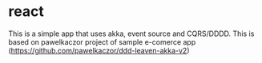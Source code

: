 # react
This is a simple app that uses akka, event source and CQRS/DDDD.
This is based on pawelkaczor project of sample e-comerce app (https://github.com/pawelkaczor/ddd-leaven-akka-v2)